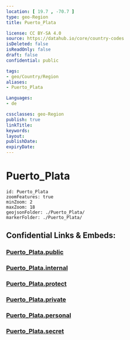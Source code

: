 ```yaml
---
location: [ 19.7 , -70.7 ] 
type: geo-Region
title: Puerto_Plata

license: CC BY-SA 4.0
source: https://datahub.io/core/country-codes
isDeleted: false
isReadOnly: false
draft: false
confidential: public

tags:
- geo/Country/Region
aliases:
- Puerto_Plata

Languages:
- de

cssclasses: geo-Region
publish: true
linkTitle: 
keywords: 
layout: 
publishDate: 
expiryDate: 
---
```


# Puerto_Plata

```leaflet
id: Puerto_Plata
zoomFeatures: true 
minZoom: 2 
maxZoom: 18
geojsonFolder: ./Puerto_Plata/
markerFolder: ./Puerto_Plata/
```


## Confidential Links & Embeds: 

### [Puerto_Plata.public](/_public/\Earth\Continent\America~Caribbean\Dominican_Rep\provinces~Dominican_RepPuerto_Plata.public.md) 

### [Puerto_Plata.internal](/_internal/\Earth\Continent\America~Caribbean\Dominican_Rep\provinces~Dominican_RepPuerto_Plata.internal.md) 

### [Puerto_Plata.protect](/_protect/\Earth\Continent\America~Caribbean\Dominican_Rep\provinces~Dominican_RepPuerto_Plata.protect.md) 

### [Puerto_Plata.private](/_private/\Earth\Continent\America~Caribbean\Dominican_Rep\provinces~Dominican_RepPuerto_Plata.private.md) 

### [Puerto_Plata.personal](/_personal/\Earth\Continent\America~Caribbean\Dominican_Rep\provinces~Dominican_RepPuerto_Plata.personal.md) 

### [Puerto_Plata.secret](/_secret/\Earth\Continent\America~Caribbean\Dominican_Rep\provinces~Dominican_RepPuerto_Plata.secret.md)

